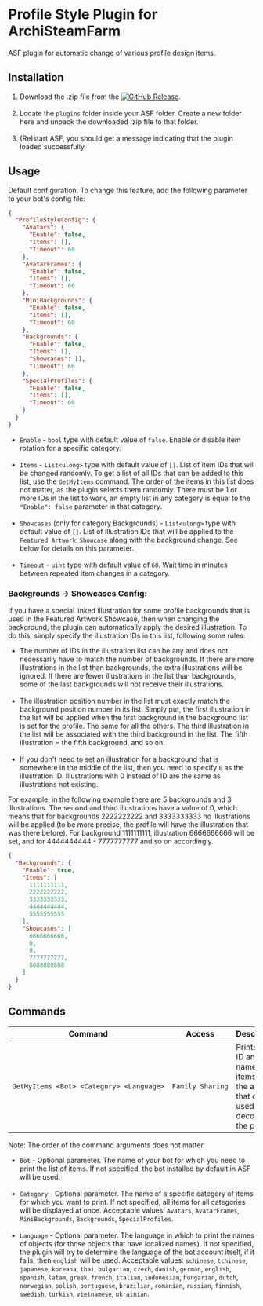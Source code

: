 # Profile Style Plugin for ArchiSteamFarm

ASF plugin for automatic change of various profile design items.

## Installation

1. Download the .zip file from
   the [![GitHub Release](https://img.shields.io/github/v/release/JackieWaltRyan/ProfileStyle?display_name=tag&logo=github&label=latest%20release)](https://github.com/JackieWaltRyan/ProfileStyle/releases/latest).<br><br>
2. Locate the `plugins` folder inside your ASF folder. Create a new folder here and unpack the downloaded .zip file to
   that folder.<br><br>
3. (Re)start ASF, you should get a message indicating that the plugin loaded successfully.

## Usage

Default configuration. To change this feature, add the following parameter to your bot's config file:

```json
{
  "ProfileStyleConfig": {
    "Avatars": {
      "Enable": false,
      "Items": [],
      "Timeout": 60
    },
    "AvatarFrames": {
      "Enable": false,
      "Items": [],
      "Timeout": 60
    },
    "MiniBackgrounds": {
      "Enable": false,
      "Items": [],
      "Timeout": 60
    },
    "Backgrounds": {
      "Enable": false,
      "Items": [],
      "Showcases": [],
      "Timeout": 60
    },
    "SpecialProfiles": {
      "Enable": false,
      "Items": [],
      "Timeout": 60
    }
  }
}
```

- `Enable` - `bool` type with default value of `false`. Enable or disable item rotation for a specific category.<br><br>
- `Items` - `List<ulong>` type with default value of `[]`. List of item IDs that will be changed randomly. To get a list
  of all IDs that can be added to this list, use the `GetMyItems` command. The order of the items in this list does not
  matter, as the plugin selects them randomly. There must be 1 or more IDs in the list to work, an empty list in any
  category is equal to the `"Enable": false` parameter in that category.<br><br>
- `Showcases` (only for category Backgrounds) - `List<ulong>` type with default value of `[]`. List of illustration IDs
  that will be applied to the `Featured Artwork Showcase` along with the background change. See below for details on
  this parameter.<br><br>
- `Timeout` - `uint` type with default value of `60`. Wait time in minutes between repeated item changes in a category.

### Backgrounds -> Showcases Config:

If you have a special linked illustration for some profile backgrounds that is used in the Featured Artwork Showcase,
then when changing the background, the plugin can automatically apply the desired illustration. To do this, simply
specify the illustration IDs in this list, following some rules:

- The number of IDs in the illustration list can be any and does not necessarily have to match the number of
  backgrounds. If there are more illustrations in the list than backgrounds, the extra illustrations will be ignored. If
  there are fewer illustrations in the list than backgrounds, some of the last backgrounds will not receive their
  illustrations.<br><br>
- The illustration position number in the list must exactly match the background position number in its list. Simply
  put, the first illustration in the list will be applied when the first background in the background list is set for
  the profile. The same for all the others. The third illustration in the list will be associated with the third
  background in the list. The fifth illustration = the fifth background, and so on.<br><br>
- If you don't need to set an illustration for a background that is somewhere in the middle of the list, then you need
  to specify `0` as the illustration ID. Illustrations with 0 instead of ID are the same as illustrations not existing.

For example, in the following example there are 5 backgrounds and 3 illustrations. The second and third illustrations
have a value of 0, which means that for backgrounds 2222222222 and 3333333333 no illustrations will be applied (to be
more precise, the profile will have the illustration that was there before). For background 1111111111, illustration
6666666666 will be set, and for 4444444444 - 7777777777 and so on accordingly.

```json
{
  "Backgrounds": {
    "Enable": true,
    "Items": [
      1111111111,
      2222222222,
      3333333333,
      4444444444,
      5555555555
    ],
    "Showcases": [
      6666666666,
      0,
      0,
      7777777777,
      8888888888
    ]
  }
}
```

## Commands

| Command                                  | Access           | Description                                                                                  | Example                                |
|------------------------------------------|------------------|----------------------------------------------------------------------------------------------|----------------------------------------|
| `GetMyItems <Bot> <Category> <Language>` | `Family Sharing` | Prints the ID and name of all items on the account that can be used to decorate the profile. | `GetMyItems MyBotName Avatars english` |

Note: The order of the command arguments does not matter.

- `Bot` - Optional parameter. The name of your bot for which you need to print the list of items. If not specified, the
  bot installed by default in ASF will be used.<br><br>
- `Category` - Optional parameter. The name of a specific category of items for which you want to print. If not
  specified, all items for all categories will be displayed at once. Acceptable values: `Avatars`, `AvatarFrames`,
  `MiniBackgrounds`, `Backgrounds`, `SpecialProfiles`.<br><br>
- `Language` - Optional parameter. The language in which to print the names of objects (for those objects that have
  localized names). If not specified, the plugin will try to determine the language of the bot account itself, if it
  fails, then `english` will be used. Acceptable values: `schinese`, `tchinese`, `japanese`, `koreana`, `thai`,
  `bulgarian`, `czech`, `danish`, `german`, `english`, `spanish`, `latam`, `greek`, `french`, `italian`, `indonesian`,
  `hungarian`, `dutch`, `norwegian`, `polish`, `portuguese`, `brazilian`, `romanian`, `russian`, `finnish`, `swedish`,
  `turkish`, `vietnamese`, `ukrainian`.

